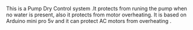 This is a Pump Dry Control system .It protects from runing the pump when no water is present, also it protects from motor overheating. 
It is based on Arduino mini pro 5v and it can protect AC motors from overheating .
